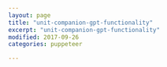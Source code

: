 ```yaml
---
layout: page
title: "unit-companion-gpt-functionality"
excerpt: "unit-companion-gpt-functionality"
modified: 2017-09-26
categories: puppeteer

---
```

<br>
<div class="apester-media" data-media-id="5c62a06ce7b5aeb0263694f2" height="354"></div><script async
src="https://static.apester.com/js/sdk/latest/apester-sdk.js"></script>
<br>
